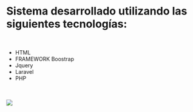 <h1>Sistema desarrollado utilizando las siguientes tecnologías:</h1>
<br>
<ul>
    <li>HTML</li>
    <li>FRAMEWORK Boostrap</li>
    <li>Jquery</li>
    <li>Laravel</li>
    <li>PHP</li>
</ul>
<br>
<br>
<img src="https://www.armadilloamarillo.com/wp-content/uploads/Full-stack-developer.png"></img>
